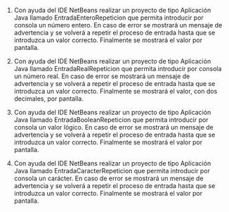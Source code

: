 1. Con ayuda del IDE NetBeans realizar un proyecto de tipo Aplicación Java llamado
EntradaEnteroRepeticion que permita introducir por consola un número entero. En caso
de error se mostrará un mensaje de advertencia y se volverá a repetir el proceso de
entrada hasta que se introduzca un valor correcto. Finalmente se mostrará el valor por
pantalla.

2. Con ayuda del IDE NetBeans realizar un proyecto de tipo Aplicación Java llamado
EntradaRealRepeticion que permita introducir por consola un número real. En caso de
error se mostrará un mensaje de advertencia y se volverá a repetir el proceso de entrada
hasta que se introduzca un valor correcto. Finalmente se mostrará el valor, con dos
decimales, por pantalla.

3. Con ayuda del IDE NetBeans realizar un proyecto de tipo Aplicación Java llamado
EntradaBooleanRepeticion que permita introducir por consola un valor lógico. En caso de
error se mostrará un mensaje de advertencia y se volverá a repetir el proceso de entrada
hasta que se introduzca un valor correcto. Finalmente se mostrará el valor por pantalla.

4. Con ayuda del IDE NetBeans realizar un proyecto de tipo Aplicación Java llamado
EntradaCaracterRepeticion que permita introducir por consola un carácter. En caso de
error se mostrará un mensaje de advertencia y se volverá a repetir el proceso de entrada
hasta que se introduzca un valor correcto. Finalmente se mostrará el valor por pantalla.
